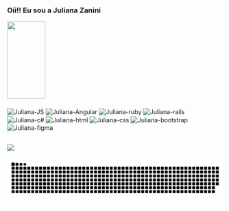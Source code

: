 ### Oii!! Eu sou a Juliana Zanini

<div>
  <a href="https://github.com/Juuzanini"></a>
  <img height="180em" width="42%" src="https://github-readme-stats.vercel.app/api?username=Juuzanini&show_icons=true&theme=dracula"/>
  <!--<img height="200em" width="50%" src="https://github-readme-stats.vercel.app/api/top-langs/?username=Juuzanini&layout=donut&theme=dracula"/>-->
</div>

<div style="display: inline-block"><br>
  <img align="center" alt="Juliana-JS" height="30" width="40" src="https://cdn.jsdelivr.net/gh/devicons/devicon/icons/javascript/javascript-original.svg">
  <img align="center" alt="Juliana-Angular" height="30" width="40" src="https://cdn.jsdelivr.net/gh/devicons/devicon/icons/angularjs/angularjs-original.svg">
  <img align="center" alt="Juliana-ruby" height="30" width="40" src="https://cdn.jsdelivr.net/gh/devicons/devicon/icons/ruby/ruby-original.svg" />          
  <img align="center" alt="Juliana-rails" height="30" width="40" src="https://cdn.jsdelivr.net/gh/devicons/devicon/icons/rails/rails-plain.svg" />
  <img align="center" alt="Juliana-c#" height="30" width="40" src="https://cdn.jsdelivr.net/gh/devicons/devicon/icons/csharp/csharp-original.svg" />               
  <img align="center" alt="Juliana-html" height="30" width="40" src="https://cdn.jsdelivr.net/gh/devicons/devicon/icons/html5/html5-original.svg">
  <img align="center" alt="Juliana-css" height="30" width="40" src="https://cdn.jsdelivr.net/gh/devicons/devicon/icons/css3/css3-original.svg">
  <img align="center" alt="Juliana-bootstrap" height="40" width="40" src="https://cdn.jsdelivr.net/gh/devicons/devicon/icons/bootstrap/bootstrap-original.svg">
  <img align="center" alt="Juliana-figma" height="30" width="40" src="https://cdn.jsdelivr.net/gh/devicons/devicon/icons/figma/figma-original.svg" />  
</div>

##

<div>
  <!--
  <a href="mailto:jujuzanini@live.com" target="_blank"><img src="https://img.shields.io/badge/Gmail-D14836?style=for-the-badge&logo=gmail&logoColor=white" target="_blank"></a>
  <a href="https://discord.com/channels/@me" target="_blank"><img src="https://img.shields.io/badge/Discord-7289DA?style=for-the-badge&logo=discord&logoColor=white" target="_blank"></a>-->
  <a href="https://www.linkedin.com/in/juliana-zanini-ferreira/" target="_blank"><img src="https://img.shields.io/badge/LinkedIn-0077B5?style=for-the-badge&logo=linkedin&logoColor=white" target="_blank"></a>

  ![Snake animation](https://github.com/juuzanini/juuzanini/blob/output/github-contribution-grid-snake.svg)
</div>


